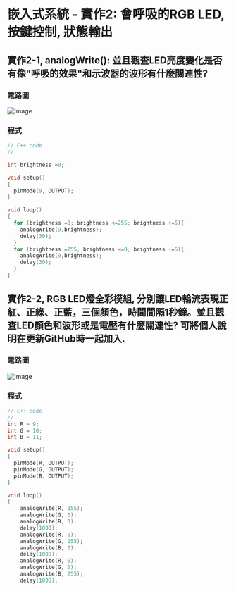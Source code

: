 # 嵌入式系統 - 實作2: 會呼吸的RGB LED,  按鍵控制, 狀態輸出

## 實作2-1, analogWrite(): 並且觀查LED亮度變化是否有像"呼吸的效果"和示波器的波形有什麼關連性?

### 電路圖
![image](https://user-images.githubusercontent.com/89329121/132114965-6f607ad8-67fe-4a3a-80b0-ab1924f5bfed.png)
### 程式
````c
// C++ code
//

int brightness =0;

void setup()
{
  pinMode(9, OUTPUT);
}

void loop()
{
  for (brightness =0; brightness <=255; brightness +=5){
    analogWrite(9,brightness);
    delay(30);
  }
  for (brightness =255; brightness <=0; brightness -=5){
    analogWrite(9,brightness);
    delay(30);
  }
}

````

## 實作2-2, RGB LED燈全彩模組, 分別讓LED輪流表現正紅、正綠、正藍，三個顏色，時間間隔1秒鐘。並且觀查LED顏色和波形或是電壓有什麼關連性? 可將個人說明在更新GitHub時一起加入.

### 電路圖
![image](https://user-images.githubusercontent.com/89329121/132115004-4d4a66ae-c4e1-4df8-bcb2-107fcc422f0a.png)
### 程式

````c
// C++ code
//
int R = 9;
int G = 10;
int B = 11;

void setup()
{
  pinMode(R, OUTPUT);
  pinMode(G, OUTPUT);
  pinMode(B, OUTPUT);  
}

void loop()
{
	analogWrite(R, 255);
	analogWrite(G, 0);
	analogWrite(B, 0);
  	delay(1000);
	analogWrite(R, 0);
	analogWrite(G, 255);
	analogWrite(B, 0);
  	delay(1000);
	analogWrite(R, 0);
	analogWrite(G, 0);
	analogWrite(B, 255);
  	delay(1000);  
````



